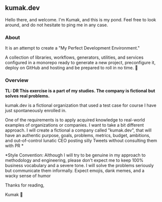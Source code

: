 ## kumak.dev 

Hello there, and welcome. I'm Kumak, and this is my pond.
Feel free to look around, and do not hesitate to ping me in any case.

### About
It is an attempt to create a "My Perfect Development Environment."

A collection of libraries, workflows, generators, utilities, and services configured in a monorepo ready to generate a new project, preconfigure it, deploy on GitHub and hosting and be prepared to roll in no time. 🚀

### Overview

**TL: DR This exercise is a part of my studies. The company is fictional but solves real problems.**

kumak.dev is a fictional organization that used a test case for <link> course I have just spontaneously enrolled in.

One of the requirements is to apply acquired knowledge to real-world examples of organizations or companies. I want to take a bit different approach. I will create a fictional 
a company called "kumak.dev", that will have an authentic purpose, goals, problems, metrics, budget, ambitions, and out-of-control lunatic CEO posting silly Tweets without consulting them with PR *

*Style Convention: Although I will try to be genuine in my approach to methodology and engineering, please don't expect me to keep 100% business vocabulary and a severe tone. I will solve the problems seriously but communicate them informally. Expect emojis, dank memes, and a wacky sense of humor

Thanks for reading,

Kumak 🐸
